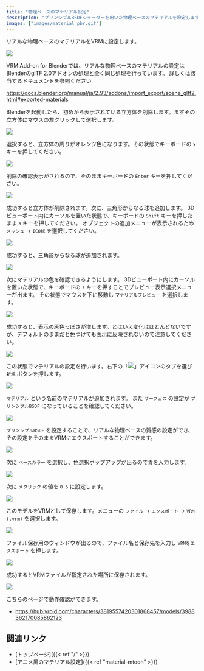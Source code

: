 ```yaml
---
title: "物理ベースのマテリアル設定"
description: "プリンシプルBSDFシェーダーを用いた物理ベースのマテリアルを設定します。"
images: ["images/material_pbr.gif"]
---
```


リアルな物理ベースのマテリアルをVRMに設定します。

![](material_pbr.gif)

VRM Add-on for Blenderでは、リアルな物理ベースのマテリアルの設定はBlenderのglTF 2.0アドオンの処理と全く同じ処理を行っています。
詳しくは該当するドキュメントを参照ください

https://docs.blender.org/manual/ja/2.93/addons/import_export/scene_gltf2.html#exported-materials

Blenderを起動したら、初めから表示されている立方体を削除します。まずその立方体にマウスの左クリックして選択します。

![](1.ja.png)

選択すると、立方体の周りがオレンジ色になります。その状態でキーボードの `x` キーを押してください。

![](2.ja.png)

削除の確認表示がされるので、そのままキーボードの `Enter` キーを押してください。

![](3.ja.png)

成功すると立方体が削除されます。次に、三角形からなる球を追加します。
3Dビューポート内にカーソルを置いた状態で、キーボードの `Shift` キーを押したまま `a` キーを押してください。
オブジェクトの追加メニューが表示されるため `メッシュ` → `ICO球` を選択してください。

![](4.ja.png)

成功すると、三角形からなる球が追加されます。

![](5.ja.png)

次にマテリアルの色を確認できるようにします。
3Dビューポート内にカーソルを置いた状態で、キーボードの `z` キーを押すことでプレビュー表示選択メニューが出ます。
その状態でマウスを下に移動し `マテリアルプレビュー` を選択します。

![](6.ja.png)

成功すると、表示の灰色っぽさが増します。とはいえ変化はほとんどないですが、デフォルトのままだと色つけても表示に反映されないので注意してください。

![](7.ja.png)

この状態でマテリアルの設定を行います。右下の「![](material_property_tab_icon.png)」アイコンのタブを選び `新規` ボタンを押します。

![](8.ja.png)

`マテリアル` という名前のマテリアルが追加されます。
また `サーフェス` の設定が `プリンシプルBSDF` になっていることを確認してください。

![](9.ja.png)

`プリンシプルBSDF` を設定することで、リアルな物理ベースの質感の設定ができ、その設定をそのままVRMにエクスポートすることができます。

![](10.ja.png)

次に `ベースカラー` を選択し、色選択ポップアップが出るので青を入力します。

![](11.ja.png)

次に `メタリック` の値を `0.5` に設定します。

![](12.ja.png)

このモデルをVRMとして保存します。メニューの `ファイル` → `エクスポート` → `VRM (.vrm)` を選択します。

![](13.ja.png)

ファイル保存用のウィンドウが出るので、ファイル名と保存先を入力し `VRMをエクスポート` を押します。

![](14.ja.png)

成功するとVRMファイルが指定された場所に保存されます。

![](material_pbr.gif)

こちらのページで動作確認ができます。

- https://hub.vroid.com/characters/3819557420301868457/models/3988362170085862123

## 関連リンク

- [トップページ]({{< ref "/" >}})
- [アニメ風のマテリアル設定]({{< ref "material-mtoon" >}})
